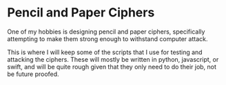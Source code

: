 # Pencil and Paper Ciphers
One of my hobbies is designing pencil and paper ciphers, specifically attempting to make them strong enough to withstand computer attack.

This is where I will keep some of the scripts that I use for testing and attacking the ciphers. These will mostly be written in python, javascript, or swift, and will be quite rough given that they only need to do their job, not be future proofed.
